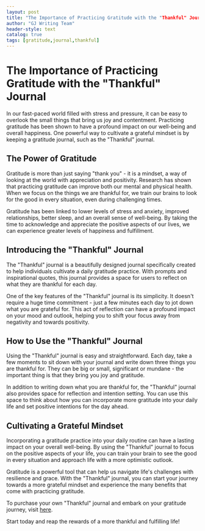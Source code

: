 ```yaml
---
layout: post
title: "The Importance of Practicing Gratitude with the "Thankful" Journal"
author: "GJ Writing Team"
header-style: text
catalog: true
tags: [gratitude,journal,thankful]
---
```


# The Importance of Practicing Gratitude with the "Thankful" Journal

In our fast-paced world filled with stress and pressure, it can be easy to overlook the small things that bring us joy and contentment. Practicing gratitude has been shown to have a profound impact on our well-being and overall happiness. One powerful way to cultivate a grateful mindset is by keeping a gratitude journal, such as the "Thankful" journal.

## The Power of Gratitude

Gratitude is more than just saying "thank you" - it is a mindset, a way of looking at the world with appreciation and positivity. Research has shown that practicing gratitude can improve both our mental and physical health. When we focus on the things we are thankful for, we train our brains to look for the good in every situation, even during challenging times.

Gratitude has been linked to lower levels of stress and anxiety, improved relationships, better sleep, and an overall sense of well-being. By taking the time to acknowledge and appreciate the positive aspects of our lives, we can experience greater levels of happiness and fulfillment.

## Introducing the "Thankful" Journal

The "Thankful" journal is a beautifully designed journal specifically created to help individuals cultivate a daily gratitude practice. With prompts and inspirational quotes, this journal provides a space for users to reflect on what they are thankful for each day.

One of the key features of the "Thankful" journal is its simplicity. It doesn't require a huge time commitment - just a few minutes each day to jot down what you are grateful for. This act of reflection can have a profound impact on your mood and outlook, helping you to shift your focus away from negativity and towards positivity.

## How to Use the "Thankful" Journal

Using the "Thankful" journal is easy and straightforward. Each day, take a few moments to sit down with your journal and write down three things you are thankful for. They can be big or small, significant or mundane - the important thing is that they bring you joy and gratitude.

In addition to writing down what you are thankful for, the "Thankful" journal also provides space for reflection and intention setting. You can use this space to think about how you can incorporate more gratitude into your daily life and set positive intentions for the day ahead.

## Cultivating a Grateful Mindset

Incorporating a gratitude practice into your daily routine can have a lasting impact on your overall well-being. By using the "Thankful" journal to focus on the positive aspects of your life, you can train your brain to see the good in every situation and approach life with a more optimistic outlook.

Gratitude is a powerful tool that can help us navigate life's challenges with resilience and grace. With the "Thankful" journal, you can start your journey towards a more grateful mindset and experience the many benefits that come with practicing gratitude.

To purchase your own "Thankful" journal and embark on your gratitude journey, visit [here](https://example.com/thankful-journal).

Start today and reap the rewards of a more thankful and fulfilling life!
